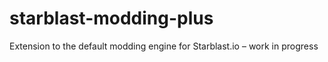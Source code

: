 # starblast-modding-plus
Extension to the default modding engine for Starblast.io – work in progress
